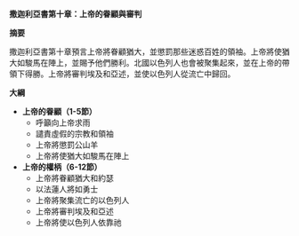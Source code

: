 **撒迦利亞書第十章：上帝的眷顧與審判**

**摘要**

撒迦利亞書第十章預言上帝將眷顧猶大，並懲罰那些迷惑百姓的領袖。上帝將使猶大如駿馬在陣上，並賜予他們勝利。北國以色列人也會被聚集起來，並在上帝的帶領下得勝。上帝將審判埃及和亞述，並使以色列人從流亡中歸回。

**大綱**

* **上帝的眷顧（1-5節）**
    * 呼籲向上帝求雨
    * 譴責虛假的宗教和領袖
    * 上帝將懲罰公山羊
    * 上帝將使猶大如駿馬在陣上
* **上帝的權柄（6-12節）**
    * 上帝將眷顧猶大和約瑟
    * 以法蓮人將如勇士
    * 上帝將聚集流亡的以色列人
    * 上帝將審判埃及和亞述
    * 上帝將使以色列人依靠祂